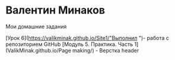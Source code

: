 # Валентин Минаков  
Мои домашние задания


[Урок 6](https://valikminak.github.io/Site1/"Выполнил ")- работа с репозиторием GitHub
[Модуль 5. Практика. Часть 1](ValikMinak.github.io/Page making/) - Верстка header
